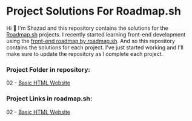 # Project Solutions For Roadmap.sh

Hi 👋 I'm Shazad and this repository contains the solutions for the [Roadmap.sh](https://roadmap.sh) projects. I recently started learning front-end development using the [front-end roadmap by roadmap.sh](https://roadmap.sh/frontend). And so this repository contains the solutions for each project. I've just started working and I'll make sure to update the repository as I complete each project.

### Project Folder in repository:

02 - [Basic HTML Website](front-end-projects/02-basic-html-website)

### Project Links in roadmap.sh:

02 - [Basic HTML Website](https://roadmap.sh/projects/basic-html-website)
